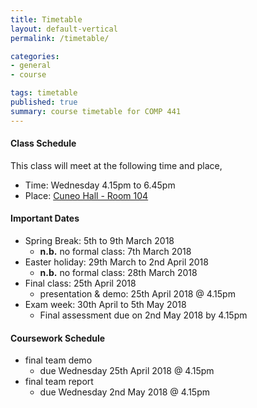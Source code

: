 ```yaml
---
title: Timetable
layout: default-vertical
permalink: /timetable/

categories:
- general
- course

tags: timetable
published: true
summary: course timetable for COMP 441
---
```


#### Class Schedule

This class will meet at the following time and place,

* Time: Wednesday 4.15pm to 6.45pm
* Place: [Cuneo Hall - Room 104](http://www.luc.edu/media/lucedu/lsc.pdf)

#### Important Dates

* Spring Break: 5th to 9th March 2018
  * **n.b.** no formal class: 7th March 2018
* Easter holiday: 29th March to 2nd April 2018
  * **n.b.** no formal class: 28th March 2018
* Final class: 25th April 2018
	* presentation & demo: 25th April 2018 @ 4.15pm
* Exam week: 30th April to 5th May 2018
	* Final assessment due on 2nd May 2018 by 4.15pm

#### Coursework Schedule

* final team demo
  * due Wednesday 25th April 2018 @ 4.15pm
* final team report
  * due Wednesday 2nd May 2018 @ 4.15pm
